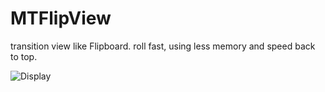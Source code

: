 # MTFlipView
transition view like Flipboard. roll fast, using less memory and speed back to top.

![Display](https://github.com/dbsGen/MTFlipView/raw/master/flipview/record5.gif)
